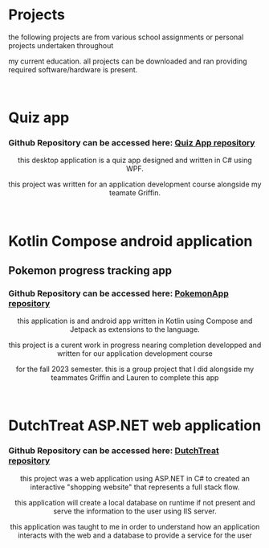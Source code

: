 <h1 class="titles">Projects</h1>


<p class="titles">the following projects are from various school assignments or personal projects undertaken throughout</p>
<p class="titles">my current education. all projects can be downloaded and ran providing required software/hardware is present.</p>

<br>
<h1 class="titles">Quiz app</h1>
<h3 class="titles"> Github Repository can be accessed here: <a href="https://github.com/williamCattrell/Quiz-app">Quiz App repository</a></h3>
<p style="text-align: center;">this desktop application is a quiz app designed and written in C# using WPF.</p>
<p style="text-align: center;">this project was written for an application development course alongside my teamate Griffin.</p>

<br>
<h1 class="titles">Kotlin Compose android application</h1>
<h2 class="titles">Pokemon progress tracking app</h2>
<h3 class="titles"> Github Repository can be accessed here: <a href="https://github.com/williamCattrell/PokemonApp">PokemonApp repository</a></h3>

<p style="text-align: center;">this application is and android app written in Kotlin using Compose and Jetpack as extensions to the language.</p>
<p style="text-align: center;">this project is a curent work in progress nearing completion developped and written for our application development course</p>
<p style="text-align: center;">for the fall 2023 semester. this is a group project that I did alongside my teammates Griffin and Lauren to complete this app</p>

<br>
<h1 class="titles">DutchTreat ASP.NET web application</h1>
<h3 class="titles"> Github Repository can be accessed here: <a href="https://github.com/williamCattrell/DutchTreat">DutchTreat repository</a></h3>
<p style="text-align: center;">this project was a web application using ASP.NET in C# to created an interactive "shopping website" that represents a full stack flow.</p>
<p style="text-align: center;">this application will create a local database on runtime if not present and serve the information to the user using IIS server.</p>
<p style="text-align: center;">this application was taught to me in order to understand how an application interacts with the web and a database to provide a service for the user</p>
